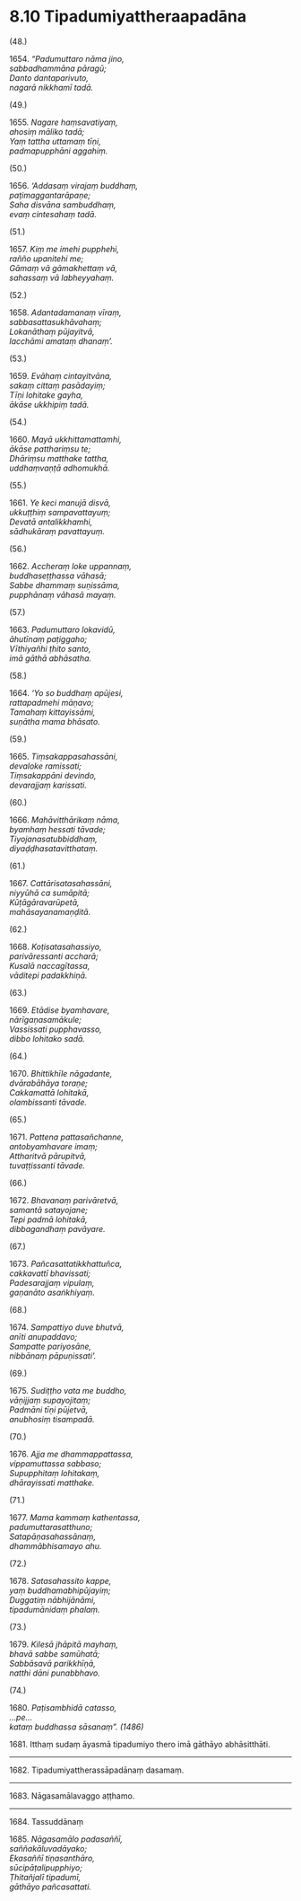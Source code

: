 # 8.10 Tipadumiyattheraapadāna

(48.)

1654\. _“Padumuttaro nāma jino,_  
_sabbadhammāna pāragū;_  
_Danto dantaparivuto,_  
_nagarā nikkhamī tadā._  

(49.)

1655\. _Nagare haṃsavatiyaṃ,_  
_ahosiṃ māliko tadā;_  
_Yaṃ tattha uttamaṃ tīṇi,_  
_padmapupphāni aggahiṃ._  

(50.)

1656\. _‘Addasaṃ virajaṃ buddhaṃ,_  
_paṭimaggantarāpaṇe;_  
_Saha disvāna sambuddhaṃ,_  
_evaṃ cintesahaṃ tadā._  

(51.)

1657\. _Kiṃ me imehi pupphehi,_  
_rañño upanitehi me;_  
_Gāmaṃ vā gāmakhettaṃ vā,_  
_sahassaṃ vā labheyyahaṃ._  

(52.)

1658\. _Adantadamanaṃ vīraṃ,_  
_sabbasattasukhāvahaṃ;_  
_Lokanāthaṃ pūjayitvā,_  
_lacchāmi amataṃ dhanaṃ’._  

(53.)

1659\. _Evāhaṃ cintayitvāna,_  
_sakaṃ cittaṃ pasādayiṃ;_  
_Tīṇi lohitake gayha,_  
_ākāse ukkhipiṃ tadā._  

(54.)

1660\. _Mayā ukkhittamattamhi,_  
_ākāse patthariṃsu te;_  
_Dhāriṃsu matthake tattha,_  
_uddhaṃvaṇṭā adhomukhā._  

(55.)

1661\. _Ye keci manujā disvā,_  
_ukkuṭṭhiṃ sampavattayuṃ;_  
_Devatā antalikkhamhi,_  
_sādhukāraṃ pavattayuṃ._  

(56.)

1662\. _Accheraṃ loke uppannaṃ,_  
_buddhaseṭṭhassa vāhasā;_  
_Sabbe dhammaṃ suṇissāma,_  
_pupphānaṃ vāhasā mayaṃ._  

(57.)

1663\. _Padumuttaro lokavidū,_  
_āhutīnaṃ paṭiggaho;_  
_Vīthiyañhi ṭhito santo,_  
_imā gāthā abhāsatha._  

(58.)

1664\. _‘Yo so buddhaṃ apūjesi,_  
_rattapadmehi māṇavo;_  
_Tamahaṃ kittayissāmi,_  
_suṇātha mama bhāsato._  

(59.)

1665\. _Tiṃsakappasahassāni,_  
_devaloke ramissati;_  
_Tiṃsakappāni devindo,_  
_devarajjaṃ karissati._  

(60.)

1666\. _Mahāvitthārikaṃ nāma,_  
_byamhaṃ hessati tāvade;_  
_Tiyojanasatubbiddhaṃ,_  
_diyaḍḍhasatavitthataṃ._  

(61.)

1667\. _Cattārisatasahassāni,_  
_niyyūhā ca sumāpitā;_  
_Kūṭāgāravarūpetā,_  
_mahāsayanamaṇḍitā._  

(62.)

1668\. _Koṭisatasahassiyo,_  
_parivāressanti accharā;_  
_Kusalā naccagītassa,_  
_vāditepi padakkhiṇā._  

(63.)

1669\. _Etādise byamhavare,_  
_nārīgaṇasamākule;_  
_Vassissati pupphavasso,_  
_dibbo lohitako sadā._  

(64.)

1670\. _Bhittikhīle nāgadante,_  
_dvārabāhāya toraṇe;_  
_Cakkamattā lohitakā,_  
_olambissanti tāvade._  

(65.)

1671\. _Pattena pattasañchanne,_  
_antobyamhavare imaṃ;_  
_Attharitvā pārupitvā,_  
_tuvaṭṭissanti tāvade._  

(66.)

1672\. _Bhavanaṃ parivāretvā,_  
_samantā satayojane;_  
_Tepi padmā lohitakā,_  
_dibbagandhaṃ pavāyare._  

(67.)

1673\. _Pañcasattatikkhattuñca,_  
_cakkavattī bhavissati;_  
_Padesarajjaṃ vipulaṃ,_  
_gaṇanāto asaṅkhiyaṃ._  

(68.)

1674\. _Sampattiyo duve bhutvā,_  
_anīti anupaddavo;_  
_Sampatte pariyosāne,_  
_nibbānaṃ pāpuṇissati’._  

(69.)

1675\. _Sudiṭṭho vata me buddho,_  
_vāṇijjaṃ supayojitaṃ;_  
_Padmāni tīṇi pūjetvā,_  
_anubhosiṃ tisampadā._  

(70.)

1676\. _Ajja me dhammappattassa,_  
_vippamuttassa sabbaso;_  
_Supupphitaṃ lohitakaṃ,_  
_dhārayissati matthake._  

(71.)

1677\. _Mama kammaṃ kathentassa,_  
_padumuttarasatthuno;_  
_Satapāṇasahassānaṃ,_  
_dhammābhisamayo ahu._  

(72.)

1678\. _Satasahassito kappe,_  
_yaṃ buddhamabhipūjayiṃ;_  
_Duggatiṃ nābhijānāmi,_  
_tipadumānidaṃ phalaṃ._  

(73.)

1679\. _Kilesā jhāpitā mayhaṃ,_  
_bhavā sabbe samūhatā;_  
_Sabbāsavā parikkhīṇā,_  
_natthi dāni punabbhavo._  

(74.)

1680\. _Paṭisambhidā catasso,_  
_…pe…_  
_kataṃ buddhassa sāsanaṃ”. (1486)_  

1681\. Itthaṃ sudaṃ āyasmā tipadumiyo thero imā gāthāyo abhāsitthāti.

---

1682\. Tipadumiyattherassāpadānaṃ dasamaṃ.

---

1683\. Nāgasamālavaggo aṭṭhamo.

---

1684\. Tassuddānaṃ

1685\. _Nāgasamālo padasaññī,_  
_saññakāluvadāyako;_  
_Ekasaññī tiṇasanthāro,_  
_sūcipāṭalipupphiyo;_  
_Ṭhitañjalī tipadumī,_  
_gāthāyo pañcasattati._
